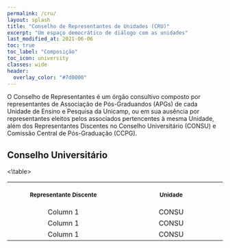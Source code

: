 ```yaml
---
permalink: /cru/
layout: splash
title: "Conselho de Representantes de Unidades (CRU)"
excerpt: "Um espaço democrático de diálogo com as unidades"
last_modified_at: 2021-06-06
toc: true
toc_label: "Composição"
toc_icon: university
classes: wide
header:
  overlay_color: "#7d0000"
---
```


O Conselho de Representantes é um órgão consultivo composto por representantes de Associação de Pós-Graduandos (APGs) de cada Unidade de Ensino e Pesquisa da Unicamp, ou em sua ausência por representantes eleitos pelos associados pertencentes à mesma Unidade, além dos Representantes Discentes no Conselho Universitário (CONSU) e Comissão Central de Pós-Graduação (CCPG).

## Conselho Universitário

<table>
<tr>
<th align="center">
<img width="441" height="1">
<p> 
<small>
Representante Discente
</small>
</p>
</th>
<th align="center">
<img width="441" height="1">
<p> 
<small>
Unidade
</small>
</p>
</th>
</tr>
<tr>
<td align="center">
Column 1
</td>
<td align="center">
CONSU
</td>
</tr>
</tr>
<tr>
<td align="center">
Column 1
</td>
<td align="center">
CONSU
</td>
</tr>
<tr>
<td align="center">
Column 1
</td>
<td align="center">
CONSU
</td>
</tr>
<\table>
